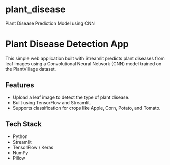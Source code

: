 # plant_disease
Plant Disease Prediction Model using CNN 
# Plant Disease Detection App

This simple web application built with Streamlit predicts plant diseases from leaf images using a Convolutional Neural Network (CNN) model trained on the PlantVillage dataset.

## Features
- Upload a leaf image to detect the type of plant disease.
- Built using TensorFlow and Streamlit.
- Supports classification for crops like Apple, Corn, Potato, and Tomato.

## Tech Stack
- Python
- Streamlit
- TensorFlow / Keras
- NumPy
- Pillow
